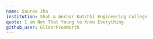 ```yaml
---
name: Saurav Jha 
institution: Shah & Anchor Kutchhi Engineering College
quote: I am Not That Young to Know Everything 
github_user: GliderFromNorth
---
```

